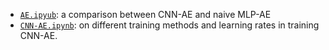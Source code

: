 - [`AE.ipyub`](AE.ipynb): a comparison between CNN-AE and naive MLP-AE
- [`CNN-AE.ipynb`](CNN-AE.ipynb): on different training methods and learning rates in training CNN-AE.
